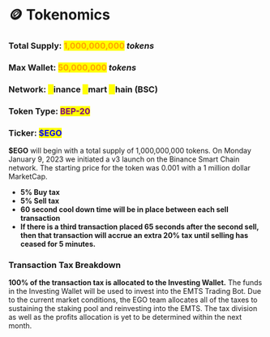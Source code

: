 # 🪙 Tokenomics

### Total Supply: <mark style="color:orange;">1,000,000,000</mark> _tokens_

### Max Wallet: <mark style="color:orange;">50,000,000</mark> _tokens_

### Network: <mark style="color:yellow;">B</mark>inance <mark style="color:yellow;">S</mark>mart <mark style="color:yellow;">C</mark>hain <mark style="color:purple;"></mark> (BSC)&#x20;

### Token Type: <mark style="color:purple;">BEP-20</mark>&#x20;

### Ticker: <mark style="color:blue;">$EGO</mark>

**$EGO** will begin with a total supply of 1,000,000,000 tokens. On Monday January 9, 2023 we initiated a v3 launch on the Binance Smart Chain network. The starting price for the token was 0.001 with a 1 million dollar MarketCap.&#x20;

* **5% Buy tax**&#x20;
* **5% Sell tax**&#x20;
* **60 second cool down time will be in place between each sell transaction**
* **If there is a third transaction placed 65 seconds after the second sell, then that transaction will accrue an extra 20% tax until selling has ceased for 5 minutes.**

### Transaction Tax Breakdown

**100% of the transaction tax is allocated to the Investing Wallet.** The funds in the Investing Wallet will be used to invest into the EMTS Trading Bot. Due to the current market conditions, the EGO team allocates all of the taxes to sustaining the staking pool and reinvesting into the EMTS. The tax division as well as the profits allocation is yet to be determined within the next month.&#x20;
